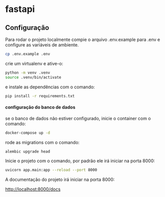 # fastapi

## Configuração
Para rodar o projeto localmente compie o arquivo .env.example para .env e configure as variáveis de ambiente.
```bash
cp .env.example .env
```
crie um virtualenv e ative-o:
```bash
python -m venv .venv
source .venv/bin/activate
```
e instale as dependências com o comando:
```bash
pip install -r requirements.txt
```

#### configuração do banco de dados
se o banco de dados não estiver configurado, inicie o container com o comando:
```bash
docker-compose up -d
```

rode as migrations com o comando:
```bash
alembic upgrade head
```

Inicie o projeto com o comando, por padrão ele irá iniciar na porta 8000:
```bash
uvicorn app.main:app --reload --port 8000
```

A documentação do projeto irá iniciar na porta 8000:

[http://localhost:8000/docs](http://localhost:8000/docs)

